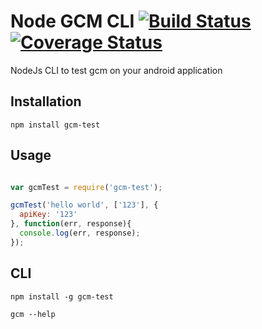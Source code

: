 Node GCM CLI [![Build Status](https://travis-ci.org/yujinlim/node-gcm-cli.svg)](https://travis-ci.org/yujinlim/node-gcm-cli) [![Coverage Status](http://img.shields.io/coveralls/yujinlim/node-gcm-cli.svg?style=flat-square)](https://coveralls.io/r/yujinlim/node-gcm-cli)
============

NodeJs CLI to test gcm on your android application

## Installation
```
npm install gcm-test
```
## Usage
```Javascript

var gcmTest = require('gcm-test');

gcmTest('hello world', ['123'], {
  apiKey: '123'
}, function(err, response){
  console.log(err, response);
});
```
## CLI
```
npm install -g gcm-test

gcm --help
```
